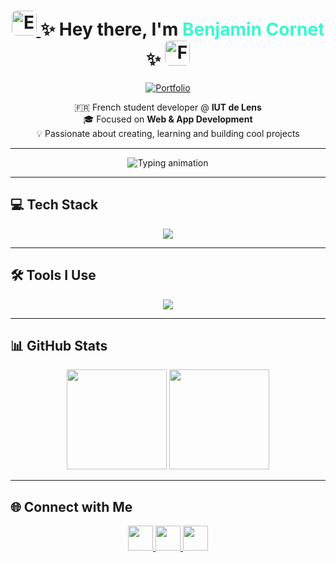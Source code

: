 <h1 align="center">
  <a href="#english-version">
    <img src="https://flagcdn.com/gb.svg" height="40" style="border-radius:8px;" alt="English"/>
  </a>
  ✨ Hey there, I'm <span style="color:#3AF7D0;">Benjamin Cornet</span> ✨
  <a href="https://github.com/BenjaminC62/BenjaminC62/blob/master/README-FR.md">
    <img src="https://flagcdn.com/fr.svg" height="40" style="border-radius:8px;" alt="Français"/>
  </a>
</h1>

<p align="center">
  <a href="https://cornetbenjaminportfolio.netlify.app/" target="_blank">
    <img src="https://img.shields.io/badge/🌐 Portfolio-00CFFF?style=for-the-badge&logo=vercel&logoColor=white" alt="Portfolio"/>
  </a>
</p>

<p align="center">
  🇫🇷 French student developer @ <strong>IUT de Lens</strong><br>
  🎓 Focused on <strong>Web & App Development</strong><br>
  💡 Passionate about creating, learning and building cool projects
</p>

---

<p align="center">
  <img src="https://readme-typing-svg.herokuapp.com?font=Poppins&weight=700&size=28&pause=3000&color=00CFFF&background=00000000&center=true&vCenter=true&width=600&height=50&lines=Fullstack+Developer+in+progress;Always+learning+new+technologies;Teamwork+%26+Problem+Solving;Clean+%26+Creative+Code" alt="Typing animation" />
</p>

---

## 💻 Tech Stack

<div align="center">
  
<img src="https://skillicons.dev/icons?i=html,css,js,ts,react,vue,nuxtjs,tailwind,nodejs,java,php,laravel,py,flask,postgres,sqlite" />

</div>

---

## 🛠️ Tools I Use

<div align="center">
  
<img src="https://skillicons.dev/icons?i=vscode,phpstorm,pycharm,idea,git,github,gitlab,docker,linux,windows,ps,unity" />

</div>

---

## 📊 GitHub Stats

<div align="center">
  <img src="https://github-readme-stats.vercel.app/api?username=BenjaminC62&show_icons=true&theme=tokyonight&hide_border=true&count_private=true" height="160"/>
  <img src="https://github-readme-streak-stats.herokuapp.com/?user=BenjaminC62&theme=tokyonight&hide_border=true" height="160"/>
</div>

---

## 🌐 Connect with Me

<div align="center">
  <a href="https://www.linkedin.com/in/benjamin-cornet62/" target="_blank">
    <img src="https://skillicons.dev/icons?i=linkedin" height="40" />
  </a>
  <a href="mailto:benjamin.cornet62@gmail.com" target="_blank">
    <img src="https://skillicons.dev/icons?i=gmail" height="40" />
  </a>
  <a href="https://www.instagram.com/benjamin.c62/" target="_blank">
    <img src="https://skillicons.dev/icons?i=instagram" height="40" />
  </a>
</div>

